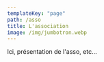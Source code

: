 ```yaml
---
templateKey: "page"
path: /asso
title: L'association
image: /img/jumbotron.webp
---
```


Ici, présentation de l'asso, etc...
